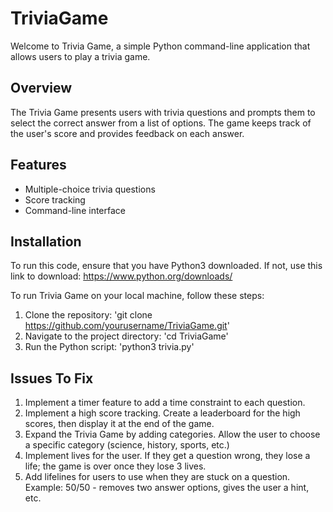 # TriviaGame

Welcome to Trivia Game, a simple Python command-line application that allows users to play a trivia game.

## Overview

The Trivia Game presents users with trivia questions and prompts them to select the correct answer from a list of options. The game keeps track of the user's score and provides feedback on each answer.

## Features

- Multiple-choice trivia questions
- Score tracking
- Command-line interface

## Installation 
To run this code, ensure that you have Python3 downloaded. 
If not, use this link to download: https://www.python.org/downloads/

To run Trivia Game on your local machine, follow these steps:

1. Clone the repository: 'git clone https://github.com/yourusername/TriviaGame.git'
2. Navigate to the project directory: 'cd TriviaGame'
3. Run the Python script: 'python3 trivia.py'

## Issues To Fix
1. Implement a timer feature to add a time constraint to each question.
2. Implement a high score tracking. Create a leaderboard for the high scores, then display it at the end of the game.
3. Expand the Trivia Game by adding categories. Allow the user to choose a specific category (science, history, sports, etc.)
4. Implement lives for the user. If they get a question wrong, they lose a life; the game is over once they lose 3 lives.
5. Add lifelines for users to use when they are stuck on a question. Example: 50/50 - removes two answer options, gives the user a hint, etc.
   







